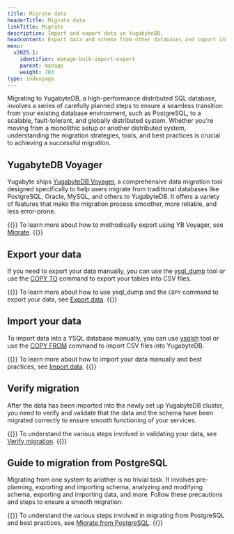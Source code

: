 ```yaml
---
title: Migrate data
headerTitle: Migrate data
linkTitle: Migrate
description: Import and export data in YugabyteDB.
headcontent: Export data and schema from other databases and import into YugabyteDB
menu:
  v2025.1:
    identifier: manage-bulk-import-export
    parent: manage
    weight: 703
type: indexpage
---
```


Migrating to YugabyteDB, a high-performance distributed SQL database, involves a series of carefully planned steps to ensure a seamless transition from your existing database environment, such as PostgreSQL, to a scalable, fault-tolerant, and globally distributed system. Whether you're moving from a monolithic setup or another distributed system, understanding the migration strategies, tools, and best practices is crucial to achieving a successful migration.

## YugabyteDB Voyager

Yugabyte ships [YugabyteDB Voyager](/preview/yugabyte-voyager/), a comprehensive data migration tool designed specifically to help users migrate from traditional databases like PostgreSQL, Oracle, MySQL, and others to YugabyteDB. It offers a variety of features that make the migration process smoother, more reliable, and less error-prone.

{{<lead link="/preview/yugabyte-voyager/migrate/">}}
To learn more about how to methodically export using YB Voyager, see [Migrate](/preview/yugabyte-voyager/migrate/).
{{</lead>}}

## Export your data

If you need to export your data manually, you can use the [ysql_dump](../../admin/ysql-dump/) tool or use the [COPY TO](../../api/ysql/the-sql-language/statements/cmd_copy/) command to export your tables into CSV files.

{{<lead link="../../manage/data-migration/bulk-export-ysql/">}}
To learn more about how to use ysql_dump and the `COPY` command to export your data, see [Export data](../../manage/data-migration/bulk-export-ysql/).
{{</lead>}}

## Import your data

To import data into a YSQL database manually, you can use [ysqlsh](../../api/ysqlsh/) tool or use the [COPY FROM](../../api/ysql/the-sql-language/statements/cmd_copy/) command to import CSV files into YugabyteDB.

{{<lead link="../../manage/data-migration/bulk-import-ysql/">}}
To learn more about how to import your data manually and best practices, see [Import data](../../manage/data-migration/bulk-import-ysql/).
{{</lead>}}

## Verify migration

After the data has been imported into the newly set up YugabyteDB cluster, you need to verify and validate that the data and the schema have been migrated correctly to ensure smooth functioning of your services.

{{<lead link="">}}
To understand the various steps involved in validating your data, see [Verify migration](./verify-migration-ysql).
{{</lead>}}

## Guide to migration from PostgreSQL

Migrating from one system to another is no trivial task. It involves pre-planning, exporting and importing schema, analyzing and modifying schema, exporting and importing data, and more. Follow these precautions and steps to ensure a smooth migration.

{{<lead link="../../manage/data-migration/migrate-from-postgres/">}}
To understand the various steps involved in migrating from PostgreSQL and best practices, see [Migrate from PostgreSQL](../../manage/data-migration/migrate-from-postgres/).
{{</lead>}}